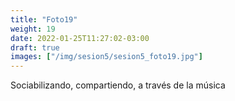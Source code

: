 ```yaml
---
title: "Foto19"
weight: 19
date: 2022-01-25T11:27:02-03:00
draft: true
images: ["/img/sesion5/sesion5_foto19.jpg"]
---
```


Sociabilizando, compartiendo, a través de la música